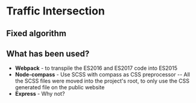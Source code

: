 # Traffic Intersection
## Fixed algorithm


## What has been used?
- **Webpack** - to transpile the ES2016 and ES2017 code into ES2015
- **Node-compass** - Use SCSS with compass as CSS preprocessor
-- All the SCSS files were moved into the project's root, to only use the CSS generated file on the public website
- **Express** - Why not?